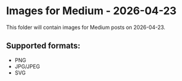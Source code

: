# Images for Medium - 2026-04-23

This folder will contain images for Medium posts on 2026-04-23.

## Supported formats:
- PNG
- JPG/JPEG
- SVG
